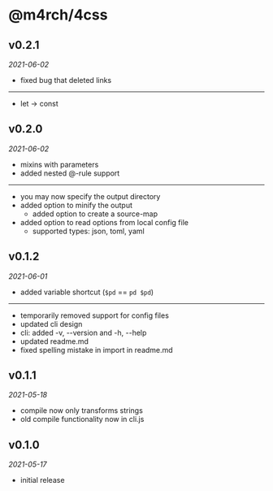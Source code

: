 # @m4rch/4css

## v0.2.1

*2021-06-02*

- fixed bug that deleted links

***

- let -> const

## v0.2.0

*2021-06-02*

- mixins with parameters
- added nested @-rule support

***

- you may now specify the output directory
- added option to minify the output
  - added option to create a source-map
- added option to read options from local config file
  - supported types: json, toml, yaml

## v0.1.2

*2021-06-01*

- added variable shortcut (`$pd` == `pd $pd`)

***

- temporarily removed support for config files
- updated cli design
- cli: added -v, --version and -h, --help
- updated readme.md
- fixed spelling mistake in import in readme.md

## v0.1.1

*2021-05-18*

- compile now only transforms strings
- old compile functionality now in cli.js

## v0.1.0

*2021-05-17*

- initial release
